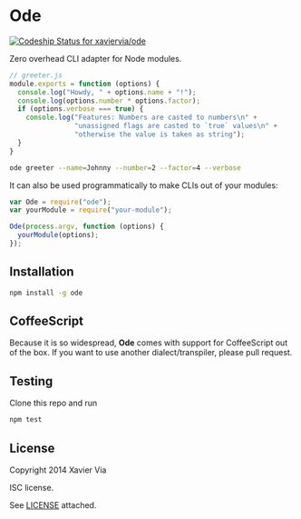 Ode
===

[ ![Codeship Status for xaviervia/ode](https://codeship.com/projects/aa905470-5471-0132-8879-6274f9eea671/status)](https://codeship.com/projects/49197)

Zero overhead CLI adapter for Node modules.

```javascript
// greeter.js
module.exports = function (options) {
  console.log("Howdy, " + options.name + "!");
  console.log(options.number * options.factor);
  if (options.verbose === true) {
    console.log("Features: Numbers are casted to numbers\n" +
                "unassigned flags are casted to `true` values\n" +
                "otherwise the value is taken as string");
  }
}
```

```sh
ode greeter --name=Johnny --number=2 --factor=4 --verbose
```

It can also be used programmatically to make CLIs out of your modules:

```javascript
var Ode = require("ode");
var yourModule = require("your-module");

Ode(process.argv, function (options) {
  yourModule(options);
});
```

Installation
------------

```sh
npm install -g ode
```

CoffeeScript
------------

Because it is so widespread, **Ode** comes with support for CoffeeScript out
of the box. If you want to use another dialect/transpiler, please pull
request.

Testing
-------

Clone this repo and run

```sh
npm test
```
License
-------

Copyright 2014 Xavier Via

ISC license.

See [LICENSE](LICENSE) attached.
